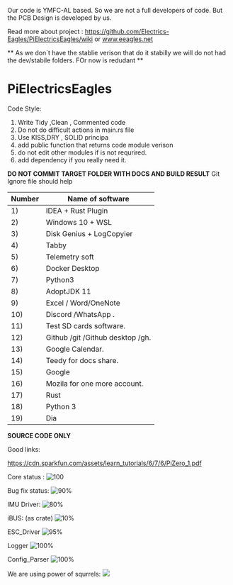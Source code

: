 Our code is YMFC-AL based. So we are not a full developers of code. But the PCB Design is developed by us.


Read more about project : https://github.com/Electrics-Eagles/PiElectricsEagles/wiki or www.eeagles.net


** As we don`t have the stablie verison that do it stabilly we will do not had the dev/stabile folders. FOr now is redudant **


# PiElectricsEagles


Code Style:

1) Write Tidy ,Clean , Commented code
2) Do not do difficult actions in main.rs file
3) Use KISS,DRY , SOLID principa
4) add public function that returns code module verison
5) do not edit other modules if is not requrired.
6) add dependency if you really need it.


**DO NOT COMMIT TARGET FOLDER WITH DOCS AND BUILD RESULT**
Git Ignore file should help



| Number | Name of software                 |
|--------|----------------------------------|
| 1)     | IDEA  + Rust Plugin              |
| 2)     | Windows 10 + WSL                 |
| 3)     | Disk Genius + LogCopyier         |
| 4)     | Tabby                            |
| 5)     | Telemetry soft                   |
| 6)     | Docker Desktop                   |
| 7)     | Python3                          |
| 8)     | AdoptJDK 11                      |
| 9)     | Excel / Word/OneNote             |
| 10)    | Discord /WhatsApp .              |
| 11)    | Test SD cards software.          |
| 12)    | Github /git /Github desktop /gh. |
| 13)    | Google Calendar.                 |
| 14)    | Teedy for docs share.            |
| 15)    | Google                           |
| 16)    | Mozila for one more account.     |
| 17)    | Rust                             |
| 18)    | Python 3                         |
| 19)    | Dia                              |



**SOURCE CODE ONLY**


Good links:

https://cdn.sparkfun.com/assets/learn_tutorials/6/7/6/PiZero_1.pdf


Core status :
![100](https://progress-bar.dev/100)


Bug fix status:
![90%](https://progress-bar.dev/90)





IMU  Driver:
![80%](https://progress-bar.dev/100)

iBUS: (as crate)
![10%](https://progress-bar.dev/35)

ESC_Driver 
![95%](https://progress-bar.dev/95)


Logger
![100%](https://progress-bar.dev/100)

Config_Parser
![100%](https://progress-bar.dev/100)


We are using power of squrrels:
<img src="https://i.ibb.co/QkJ0P2g/Whats-App-Image-2020-10-15-at-12-19-41.jpg"></img>


